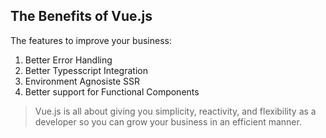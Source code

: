 ## The Benefits of Vue.js

The features to improve your business:

1. Better Error Handling
2. Better Typesscript Integration
3. Environment Agnosiste SSR
4. Better support for Functional Components

> Vue.js is all about giving you simplicity, reactivity, and flexibility as a developer so you can grow your business in an efficient manner.
